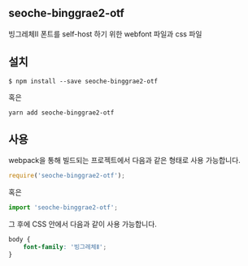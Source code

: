 
seoche-binggrae2-otf
---------------------

빙그레체Ⅱ 폰트를 self-host 하기 위한 webfont 파일과 css 파일

설치
----

```
$ npm install --save seoche-binggrae2-otf
```

혹은

```
yarn add seoche-binggrae2-otf
```

사용
----

webpack을 통해 빌드되는 프로젝트에서 다음과 같은 형태로 사용 가능합니다.

```js
require('seoche-binggrae2-otf');
```

혹은

```js
import 'seoche-binggrae2-otf';
```

그 후에 CSS 안에서 다음과 같이 사용 가능합니다.

```css
body {
    font-family: '빙그레체Ⅱ';
}
```
